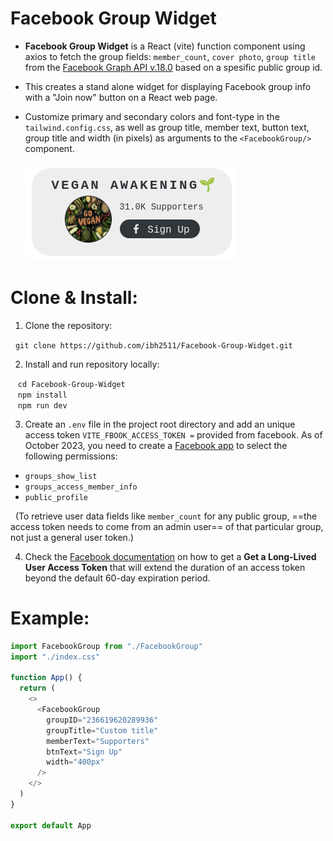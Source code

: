 # Facebook Group Widget

- **Facebook Group Widget** is a React (vite) function component using axios to fetch the group fields: `member_count`, `cover photo`, `group title` from the [Facebook Graph API v.18.0](https://developers.facebook.com/docs/graph-api) based on a spesific public group id.
- This creates a stand alone widget for displaying Facebook group info with a "Join now" button on a React web page.
- Customize primary and secondary colors and font-type in the `tailwind.config.css`, as well as group title, member text, button text, group title and width (in pixels) as arguments to the `<FacebookGroup/>` component.

  ![Facebook Group Widget](/public/Facebook-Group-Widget.png)

# Clone & Install:

1. Clone the repository:

&nbsp;&nbsp;`git clone https://github.com/ibh2511/Facebook-Group-Widget.git`

2. Install and run repository locally:

&nbsp;&nbsp; `cd Facebook-Group-Widget`
<br>
&nbsp;&nbsp; `npm install`
<br>
&nbsp;&nbsp; `npm run dev`

3. Create an `.env` file in the project root directory and add an unique access token `VITE_FBOOK_ACCESS_TOKEN =` provided from facebook. As of October 2023, you need to create a [Facebook app](https://developers.facebook.com/apps/) to select the following permissions:

- `groups_show_list`
- `groups_access_member_info`
- `public_profile`

&nbsp;&nbsp;(To retrieve user data fields like `member_count` for any public group, ==the access token needs to come from an admin user== of that particular group, not just a general user token.)

4. Check the [Facebook documentation](https://developers.facebook.com/docs/facebook-login/guides/access-tokens/get-long-lived/) on how to get a **Get a Long-Lived User Access Token** that will extend the duration of an access token beyond the default 60-day expiration period.

# Example:

```javascript
import FacebookGroup from "./FacebookGroup"
import "./index.css"

function App() {
  return (
    <>
      <FacebookGroup
        groupID="236619620289936"
        groupTitle="Custom title"
        memberText="Supporters"
        btnText="Sign Up"
        width="400px"
      />
    </>
  )
}

export default App
```
